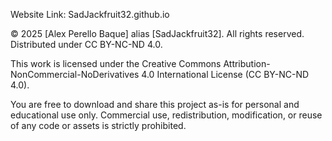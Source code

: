 Website Link: SadJackfruit32.github.io

© 2025 [Alex Perello Baque] alias [SadJackfruit32]. All rights reserved.
Distributed under CC BY-NC-ND 4.0.

This work is licensed under the Creative Commons Attribution-NonCommercial-NoDerivatives 4.0 International License (CC BY-NC-ND 4.0).

You are free to download and share this project as-is for personal and educational use only.
Commercial use, redistribution, modification, or reuse of any code or assets is strictly prohibited.

